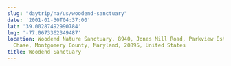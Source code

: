 ```yaml
---
slug: "daytrip/na/us/woodend-sanctuary"
date: '2001-01-30T04:37:00'
lat: '39.00287492990784'
lng: '-77.0673362349487'
location: Woodend Nature Sanctuary, 8940, Jones Mill Road, Parkview Estates, Chevy
  Chase, Montgomery County, Maryland, 20895, United States
title: Woodend Sanctuary
---
```



